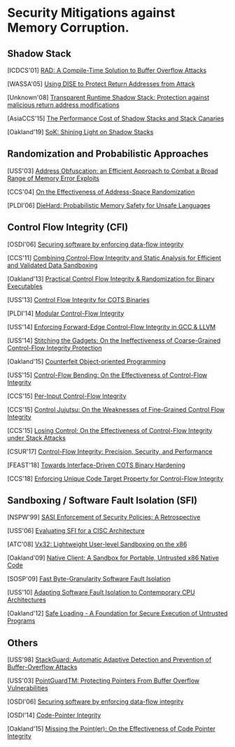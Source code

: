# Security Mitigations against Memory Corruption.

## Shadow Stack

[ICDCS'01] [RAD: A Compile-Time Solution to Buffer Overflow
Attacks](https://static.aminer.org/pdf/PDF/000/296/610/rad_a_compile_time_solution_to_buffer_overflow_attacks.pdf)

[WASSA'05] [Using DISE to Protect Return Addresses from
Attack](http://www.elewis.net/papers/wassa04.pdf) 

[Unknown'08] [Transparent Runtime Shadow Stack: Protection against malicious
return address
modifications](http://citeseerx.ist.psu.edu/viewdoc/download?doi=10.1.1.120.5702&rep=rep1&type=pdf)

[AsiaCCS'15] [The Performance Cost of Shadow Stacks and Stack
Canaries](https://people.eecs.berkeley.edu/~daw/papers/shadow-asiaccs15.pdf)

[Oakland'19] [SoK: Shining Light on Shadow
Stacks](http://nebelwelt.net/publications/files/19Oakland.pdf) 


## Randomization and Probabilistic Approaches

[USS'03] [Address Obfuscation: an Efficient Approach to Combat a Broad Range of
Memory Error
Exploits](https://www.usenix.org/legacy/event/sec03/tech/full_papers/bhatkar/bhatkar.pdf)


[CCS'04] [On the Effectiveness of Address-Space
Randomization](http://delivery.acm.org/10.1145/1040000/1030124/p298-shacham.pdf?ip=128.151.150.2&id=1030124&acc=ACTIVE%20SERVICE&key=7777116298C9657D%2EDC6AD36C640314EC%2E6B689847FE614015%2E4D4702B0C3E38B35&__acm__=1554590191_6dfbc3b2e74b6f7ce35d6c8d457f378c)

[PLDI'06] [DieHard: Probabilistic Memory Safety for Unsafe
Languages](https://scholarworks.umass.edu/cgi/viewcontent.cgi?article=1086&context=cs_faculty_pubs)


## Control Flow Integrity (CFI)

[OSDI'06] [Securing software by enforcing data-flow
integrity](https://www.microsoft.com/en-us/research/wp-content/uploads/2006/11/dfiOSDI.pdf)

[CCS'11] [Combining Control-Flow Integrity and Static Analysis for Efficient and
Validated Data
Sandboxing](http://www.cse.psu.edu/~gxt29/papers/cfiDataSandboxing.pdf) 

[Oakland'13] [Practical Control Flow Integrity & Randomization for Binary
Executables](https://ieeexplore.ieee.org/stamp/stamp.jsp?tp=&arnumber=6547133)

[USS'13] [Control Flow Integrity for COTS
Binaries](https://www.usenix.org/system/files/conference/usenixsecurity13/sec13-paper_zhang.pdf)

[PLDI'14] [Modular Control-Flow
Integrity](http://www.cse.psu.edu/~gxt29/papers/mcfi.pdf)

[USS'14] [Enforcing Forward-Edge Control-Flow Integrity in GCC &
LLVM](https://static.googleusercontent.com/media/research.google.com/en//pubs/archive/42808.pdf) 

[USS'14] [Stitching the Gadgets: On the Ineffectiveness of Coarse-Grained
Control-Flow Integrity
Protection](https://www.usenix.org/system/files/conference/usenixsecurity14/sec14-paper-davi.pdf) 

[Oakland'15] [Counterfeit Object-oriented
Programming](https://www.syssec.ruhr-uni-bochum.de/media/emma/veroeffentlichungen/2015/03/28/COOP-Oakland15.pdf)

[USS'15] [Control-Flow Bending: On the Effectiveness of Control-Flow
Integrity](http://nebelwelt.net/publications/files/15SEC.pdf) 

[CCS'15] [Per-Input Control-Flow
Integrity](http://www.cse.psu.edu/~gxt29/papers/picfi.pdf) 

[CCS'15] [Control Jujutsu: On the Weaknesses of Fine-Grained Control Flow
Integrity](https://people.csail.mit.edu/fanl/papers/jujutsu-ccs15.pdf) 

[CCS'15] [Losing Control: On the Effectiveness of Control-Flow Integrity under Stack
Attacks](https://www.ics.uci.edu/~perl/ccs15_stackdefiler.pdf) 

[CSUR'17] [Control-Flow Integrity: Precision, Security, and
Performance](https://www.sba-research.org/wp-content/uploads/publications/CFI_brunthaler.pdf)

[FEAST'18] [Towards Interface-Driven COTS Binary
Hardening](https://www.utdallas.edu/~hamlen/xu18feast.pdf) 

[CCS'18] [Enforcing Unique Code Target Property for Control-Flow
Integrity](https://www.cc.gatech.edu/~hhu86/papers/ucfi.pdf) 


## Sandboxing / Software Fault Isolation (SFI) 

[NSPW'99] [SASI Enforcement of Security Policies: A
Retrospective](https://www.cs.cornell.edu/fbs/publications/sasiNSPW.ps)

[USS'06] [Evaluating SFI for a CISC
Architecture](http://groups.csail.mit.edu/pag/pubs/pittsfield-usenix2006.pdf)

[ATC'08] [Vx32: Lightweight User-level Sandboxing on the
x86](https://pdfs.semanticscholar.org/1ce0/4e9007a26a21104b8bf4aedc81654463119a.pdf?_ga=2.45664096.598654028.1546450325-1063382891.1546450325)

[Oakland'09] [Native Client: A Sandbox for Portable, Untrusted x86 Native
Code](https://static.googleusercontent.com/media/research.google.com/en//pubs/archive/34913.pdf)

[SOSP'09] [Fast Byte-Granularity Software Fault
Isolation](https://www.sigops.org/s/conferences/sosp/2009/papers/castro-sosp09.pdf)

[USS'10] [Adapting Software Fault Isolation to Contemporary CPU
Architectures](https://www.usenix.org/legacy/events/sec10/tech/full_papers/Sehr.pdf)

[Oakland'12] [Safe Loading - A Foundation for Secure Execution of Untrusted
Programs](http://hexhive.epfl.ch/publications/files/12Oakland.pdf) 


## Others

[USS'98] [StackGuard: Automatic Adaptive Detection and Prevention of
Buffer-Overflow
Attacks](https://www.usenix.org/legacy/publications/library/proceedings/sec98/full_papers/cowan/cowan.pdf)

[USS'03] [PointGuardTM: Protecting Pointers From Buffer Overflow
Vulnerabilities](https://www.usenix.org/legacy/event/sec03/tech/full_papers/cowan/cowan.pdf)

[OSDI'06] [Securing software by enforcing data-flow
integrity](https://timharris.uk/papers/2006-osdi.pdf) 

[OSDI'14] [Code-Pointer Integrity](https://dslab.epfl.ch/pubs/cpi.pdf) 

[Oakland'15] [Missing the Point(er): On the Effectiveness of Code Pointer
Integrity](http://web.mit.edu/ha22286/www/papers/Oakland15.pdf) 
